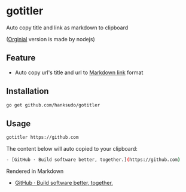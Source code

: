 # gotitler

Auto copy title and link as markdown to clipboard

([Orginial](https://github.com/hanksudo/titler) version is made by nodejs)

## Feature

- Auto copy url's title and url to [Markdown link](https://www.markdownguide.org/basic-syntax/#links) format

## Installation

```bash
go get github.com/hanksudo/gotitler
```

## Usage

```bash
gotitler https://github.com
```

The content below will auto copied to your clipboard:

```bash
- [GitHub · Build software better, together.](https://github.com)
```

Rendered in Markdown

- [GitHub · Build software better, together.](https://github.com)
